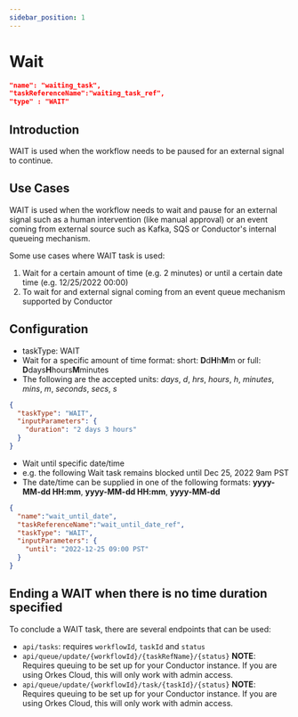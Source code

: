 ```yaml
---
sidebar_position: 1
---
```


# Wait
```json
"name": "waiting_task",
"taskReferenceName":"waiting_task_ref",
"type" : "WAIT"
```
## Introduction

WAIT is used when the workflow needs to be paused for an external signal to continue.

## Use Cases
WAIT is used when the workflow needs to wait and pause for an external signal such as a human intervention 
(like manual approval) or an event coming from external source such as Kafka, SQS or Conductor's internal queueing mechanism.

Some use cases where WAIT task is used:

1. Wait for a certain amount of time (e.g. 2 minutes) or until a certain date time (e.g. 12/25/2022 00:00)
2. To wait for and external signal coming from an event queue mechanism supported by Conductor

## Configuration
* taskType: WAIT
* Wait for a specific amount of time
format: short: **D**d**H**h**M**m or full:  **D**days**H**hours**M**minutes 
* The following are the accepted units: *days*, *d*, *hrs*, *hours*, *h*, *minutes*, *mins*, *m*, *seconds*, *secs*, *s*
```json
{
  "taskType": "WAIT",
  "inputParameters": {
    "duration": "2 days 3 hours"  
  }
}
```
* Wait until specific date/time
* e.g. the following Wait task remains blocked until Dec 25, 2022 9am PST
* The date/time can be supplied in one of the following formats: 
**yyyy-MM-dd HH:mm**, **yyyy-MM-dd HH:mm**, **yyyy-MM-dd**
```json
{
  "name":"wait_until_date",
  "taskReferenceName":"wait_until_date_ref",
  "taskType": "WAIT",
  "inputParameters": {
    "until": "2022-12-25 09:00 PST"
  }
}
```

## Ending a WAIT when there is no time duration specified

To conclude a WAIT task, there are several endpoints that can be used:

* `api/tasks`: requires `workflowId`, `taskId` and `status`
* `api/queue/update/{workflowId}/{taskRefName}/{status}` **NOTE**: Requires queuing to be set up for your Conductor instance.  If you are using Orkes Cloud, this will only work with admin access.
*   `api/queue/update/{workflowId}/task/{taskId}/{status}` **NOTE**: Requires queuing to be set up for your Conductor instance.  If you are using Orkes Cloud, this will only work with admin access.


